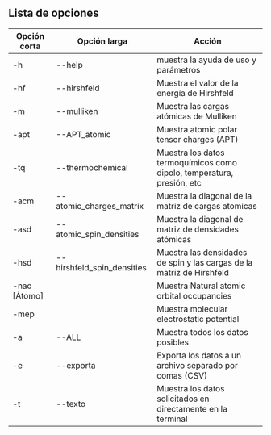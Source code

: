 ## Lista de opciones

| Opción corta | Opción larga | Acción |
| - | - | - |
| -h | --help | muestra la ayuda de uso y parámetros |
| -hf | --hirshfeld | Muestra el valor de la energía de Hirshfeld |
| -m | --mulliken | Muestra las cargas atómicas de Mulliken |
| -apt | --APT_atomic | Muestra atomic polar tensor charges (APT)|
| -tq | --thermochemical | Muestra los datos termoquímicos como dipolo, temperatura, presión, etc |
| -acm | --atomic_charges_matrix | Muestra la diagonal de la matriz de cargas atomicas |
| -asd | --atomic_spin_densities | Muestra la diagonal de matriz de densidades atómicas |
| -hsd | --hirshfeld_spin_densities | Muestra las densidades de spin y las cargas de la matriz de Hirshfeld |
| -nao [Átomo]|| Muestra Natural atomic orbital occupancies| 
| -mep | | Muestra molecular electrostatic potential |
| -a | --ALL | Muestra todos los datos posibles | 
| -e | --exporta | Exporta los datos a un archivo separado por comas (CSV) |
| -t | --texto | Muestra los datos solicitados en directamente en la terminal |